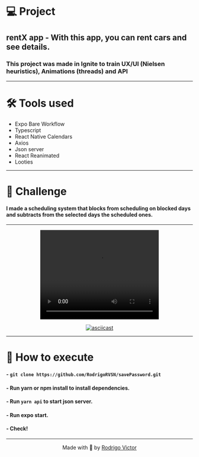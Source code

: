 # 💻 Project

## rentX app - With this app, you can rent cars and see details.
### This project was made in Ignite to train UX/UI (Nielsen heuristics), Animations (threads) and API 

---

# 🛠 Tools used

- Expo Bare Workflow
- Typescript
- React Native Calendars
- Axios
- Json server
- React Reanimated
- Looties

---

# 💪 Challenge 

#### I made a scheduling system that blocks from scheduling on blocked days and subtracts from the selected days the scheduled ones.

---

<div align="center"> 
<video width="320" height="240" controls>
 <source src="/assets/demo.mp4" type="video/mp4">
 
</video>

[![asciicast](https://asciinema.org/a/113463.png)](https://asciinema.org/a/113463)
</div>

---

# 🚀 How to execute

#### - `git clone https://github.com/RodrigoRVSN/savePassword.git`
#### - Run yarn or npm install to install dependencies.
#### - Run `yarn api` to start json server.
#### - Run expo start.
#### - Check!

---

<p align="center"> Made with 💓 by <a href="https://www.linkedin.com/in/rodrigovictorrvsn/">Rodrigo Victor</a></p>

